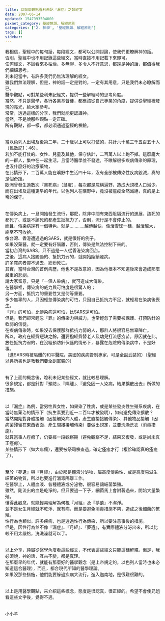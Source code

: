 ```yaml
---
title: 以醫學觀點看利未記『漏症』之類經文
date: 2007-06-14
updated: 1547993504000
pixnet_category: 聖經無誤、解經原則
categories: ['2. 神學', '聖經無誤、解經原則']
tags: []
sidebar: 
---
```


<p>我相信，聖經中的每句話，每段經文，都可以公開討論，使我們更瞭解神的話。<br/>否則，聖經中也不用記錄這些經文，當時直接不用記載下來即可。<br/>任何經文，不論看來多枯燥，多無聊，多令人不好意思，都還是神的話，都值得我們細細思考。<br/><!--more-->利未記當中，有許多我們仍無法理解的經文。<br/>雖我們無法理解，但是，神的話一定是對的，一定有其用意，只是我們未必瞭解而已。<br/>醫學觀點，可對某些利未記經文，提供一些解經時的思考角度。<br/>當然，不只是醫學，各行各業基督徒，都應該從自己專業的角度，提供從聖經裡發現的亮光，給大家參考。<br/>常常，透過這樣的分享，我們就能更認識神。<br/>當然，不是說那些觀點一定正確。<br/>所有觀點，都一樣，都必須通過聖經的檢驗。<br/><br/><br/>當以色列人出埃及後第二年，二十歲以上可以打仗的，共計六十萬三千五百五十人（民數記1：46）。<br/>若加不能打仗的、女性、兒童及其他，保守估計，二百萬人以上跑不掉。這麼龐大的一群人，集中在一起生活，且當時醫學並不發達，不瞭解很多疾病傳染的原理，也沒什麼好的治療藥物，<br/>在此情形下，二百萬人能在曠野中生活四十年，沒有全部被傳染性疾病毀滅，真的是個奇蹟。<br/>歐洲曾發生過數次『黑死病』（鼠疫），每次都是屍橫遍野，造成大規模人口減少。<br/>而在出埃及這種更早的年代，以色列人在曠野中，竟沒被瘟疫全然滅絕，真的是上帝的保守。<br/><br/><br/>在傳染病上，一旦開始發生流行，那麼，除非中間有東西阻隔流行的進展、該死的都死了、或是不該死的都產生抵抗力了，否則，流行是不會停止的。<br/>而且，傳染病還有一個特色，就是…………越傳越快，像滾雪球一樣，越滾越大，終至不可收拾。<br/>像台灣、香港遭遇過的SARS，就是很好的例子。<br/>如果沒藥醫，就一定要有好隔離，否則，傳染是無法控制下來的。<br/>當初台灣的SARS，只不過是一人從香港染病回台。<br/>之後，這病人接觸過的、抵抗力弱的，就開始陸續發病。<br/>許多罹病者撐不過去，紛紛死亡。<br/>其實，當時台灣的首例病歷，他也不是故意的，因為他根本不知道後來會造成那麼嚴重的悲劇。<br/>請大家留意，只是『一個人染病』，就可造成大傳染。<br/>在醫學裡，傳染病的威力與可怕度是很驚人的；<br/>另一方面，抵抗力的重要性又是何等重要。<br/>多少無辜的人，只因輕忽傳染病的可怕，只因自己抵抗力不足，就輕易在染病後喪生。<br/>『罪』的可怕，比傳染病還可怕，比SARS還可怕。<br/>但是，我們卻常輕忽『罪』的傳染力與威力，也常輕忽了需要被保護、打預防針的軟弱的信徒。<br/>在疾病傳染時，如果沒去保護那群抵抗力弱的人，那群人將很容易無辜陣亡。<br/>所以，政府在經費短缺之餘，還要撥經費替老人及幼兒打流感疫苗，原因就在此。<br/>放任抵抗力弱的，在沒經預防針保護的情形下，暴露在危險的傳染病中，不是好事。<br/>（進SARS時被隔離的和平醫院，美國的疾病管制專家，可是全副武裝的）（聖經以弗所書也是教我們要全副軍裝的）<br/><br/><br/>有了上面的概念後，唸利未記某些經文，就比較易理解。<br/>很多規定，都是針對『預防』、『隔離』、『避免因一人染病，結果擴散出去』所做的措施。<br/><br/><br/>以『漏症』為例，當男性與女性，如果染了性病，或是某些發炎性生殖系疾病，在當時無藥治的情形下（抗生素要到近一二百年才被發明），如何避免傳染擴散？<br/>當然開始對身體接觸（因接觸染病人體，產生直接接觸傳染）、其他物品接觸（因病菌殘留在東西表面，產生間接接觸傳染）要做出規定，並要洗澡洗衣（消毒措施）。<br/>就算當事人痊癒了，仍要經一段觀察期（避免觀察不足，結果又復發，或是尚未真正痊癒）。<br/>某些情形下（如大痲瘋），還要被祭司檢查過，確定痊癒才行（複診確認真的痊癒了）。<br/><br/><br/>至於『夢遺』與『月經』，由於那是體液分泌物，屬高度傳染性、或是高度易滋生細菌的物質，所以也要進行消毒隔離工作。<br/>在醫學上，人體血液、各種體液或分泌物，很容易讓細菌繁殖。<br/>雖然，剛流出的血是乾淨的，但只要過一下子，細菌馬上會附著過來，開始大量繁殖。<br/>懂得此觀念，就能輕易理解為何視『月經』及『夢遺』不潔淨。<br/>並不是女生月經就不乾淨、就有病，而是要避免消毒措施不夠，造成之後細菌的繁殖。<br/>性行為也類似。許多疾病，也是透過性行為傳染，所以要注意事後的措施。<br/>但是，因性行為並不像『漏症』、『月經』、『夢遺』，有實際體液分泌出來，所以比較不用太嚴格，洗洗澡就可以了。<br/><br/><br/>以上分享，純屬從醫學角度看這些經文，不代表這些經文只能這樣解釋。但是，我必須說，神的話，亙古不變，都是真理。<br/>在那麼早的年代，就能有那麼好的醫學觀念（是上帝規定的，以色列人當時也未必知道這合醫理），而且，都合現代所知的醫學理論。<br/>如果沒那些措施，他們能要躲過疾病大流行，進入迦南地，是很難很難的。<br/><br/><br/>以上是用醫學觀點，來介紹這些概念，態度是很認真，很正經的。希望不會使兄姐看這些文字後，覺得不適。<br/><br/><br/>小小羊<br/></p><p> </p><br/><br/><br/>